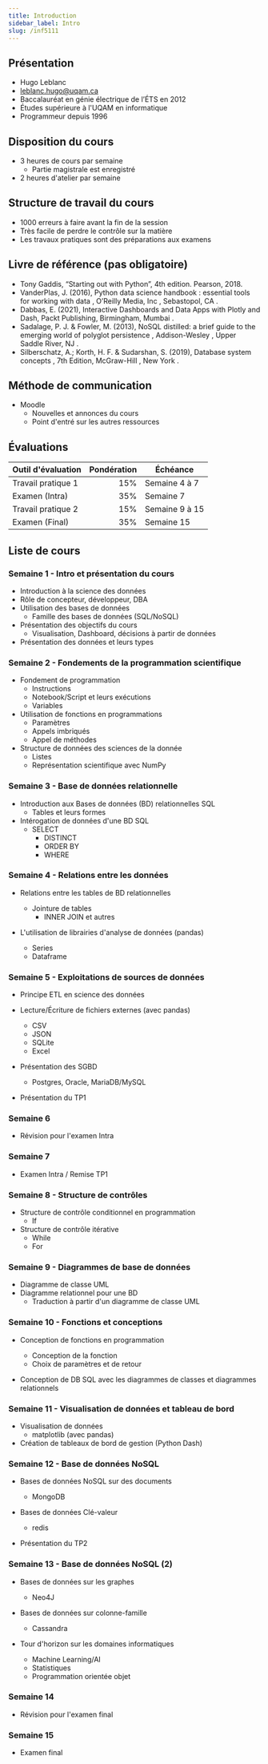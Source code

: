 ```yaml
---
title: Introduction
sidebar_label: Intro
slug: /inf5111
---
```


## Présentation 
- Hugo Leblanc
- leblanc.hugo@uqam.ca
- Baccalauréat en génie électrique de l’ÉTS en 2012
- Études supérieure à l'UQAM en informatique
- Programmeur depuis 1996

## Disposition du cours
* 3 heures de cours par semaine
  * Partie magistrale est enregistré
* 2 heures d'atelier par semaine

## Structure de travail du cours
- 1000 erreurs à faire avant la fin de la session
- Très facile de perdre le contrôle sur la matière
- Les travaux pratiques sont des préparations aux examens

## Livre de référence (pas obligatoire)

* Tony Gaddis, “Starting out with Python”, 4th edition. Pearson, 2018.
* VanderPlas, J. (2016), Python data science handbook : essential tools for working with data , O’Reilly Media, Inc , Sebastopol, CA .
* Dabbas, E. (2021), Interactive Dashboards and Data Apps with Plotly and Dash, Packt Publishing, Birmingham, Mumbai .
* Sadalage, P. J. & Fowler, M. (2013), NoSQL distilled: a brief guide to the emerging world of polyglot persistence , Addison-Wesley , Upper Saddle River, NJ .
* Silberschatz, A.; Korth, H. F. & Sudarshan, S. (2019), Database system concepts , 7th Edition, McGraw-Hill , New York .

## Méthode de communication

* Moodle
  * Nouvelles et annonces du cours
  * Point d'entré sur les autres ressources

## Évaluations

Outil d'évaluation | Pondération | Échéance
------------------ | ----------: | --------
Travail pratique 1 |         15% | Semaine 4 à 7
Examen (Intra)     |         35% | Semaine 7
Travail pratique 2 |         15% | Semaine 9 à 15
Examen (Final)     |         35% | Semaine 15

## Liste de cours

### Semaine 1 - Intro et présentation du cours
- Introduction à la science des données
- Rôle de concepteur, développeur, DBA
- Utilisation des bases de données
    - Famille des bases de données (SQL/NoSQL)
- Présentation des objectifs du cours
    - Visualisation, Dashboard, décisions à partir de données
- Présentation des données et leurs types

### Semaine 2 - Fondements de la programmation scientifique
- Fondement de programmation
    - Instructions
    - Notebook/Script et leurs exécutions
    - Variables
- Utilisation de fonctions en programmations
    - Paramètres
    - Appels imbriqués
    - Appel de méthodes
- Structure de données des sciences de la donnée
    - Listes
    - Représentation scientifique avec NumPy
### Semaine 3 - Base de données relationnelle

- Introduction aux Bases de données (BD) relationnelles SQL
    - Tables et leurs formes
- Intérogation de données d'une BD SQL
    - SELECT
        - DISTINCT
        - ORDER BY
        - WHERE

### Semaine 4 - Relations entre les données

- Relations entre les tables de BD relationnelles
    - Jointure de tables
        - INNER JOIN et autres

- L'utilisation de librairies d'analyse de données (pandas)
    - Series
    - Dataframe

### Semaine 5 - Exploitations de sources de données

- Principe ETL en science des données
- Lecture/Écriture de fichiers externes (avec pandas)
    - CSV
    - JSON
    - SQLite
    - Excel

- Présentation des SGBD
    - Postgres, Oracle, MariaDB/MySQL

- Présentation du TP1

### Semaine 6

- Révision pour l'examen Intra

### Semaine 7

- Examen Intra / Remise TP1

### Semaine 8 - Structure de contrôles

- Structure de contrôle conditionnel en programmation
    - If
- Structure de contrôle itérative
    - While
    - For

### Semaine 9 - Diagrammes de base de données


- Diagramme de classe UML
- Diagramme relationnel pour une BD
    - Traduction à partir d'un diagramme de classe UML

### Semaine 10 - Fonctions et conceptions

- Conception de fonctions en programmation
    - Conception de la fonction
    - Choix de paramètres et de retour

- Conception de DB SQL avec les diagrammes de classes et diagrammes relationnels

### Semaine 11 - Visualisation de données et tableau de bord

- Visualisation de données
    - matplotlib (avec pandas)
- Création de tableaux de bord de gestion (Python Dash)

### Semaine 12 - Base de données NoSQL

- Bases de données NoSQL sur des documents
    - MongoDB
- Bases de données Clé-valeur
    - redis

- Présentation du TP2

### Semaine 13 - Base de données NoSQL (2)

- Bases de données sur les graphes
    - Neo4J
- Bases de données sur colonne-famille
    - Cassandra

- Tour d'horizon sur les domaines informatiques
    - Machine Learning/AI
    - Statistiques
    - Programmation orientée objet

### Semaine 14

- Révision pour l'examen final

### Semaine 15
- Examen final